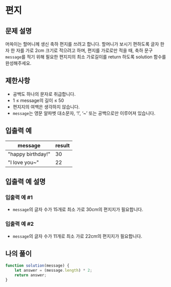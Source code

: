 # 편지

## 문제 설명
머쓱이는 할머니께 생신 축하 편지를 쓰려고 합니다. 할머니가 보시기 편하도록 글자 한 자 한 자를 가로 2cm 크기로 적으려고 하며, 편지를 가로로만 적을 때, 축하 문구 `message`를 적기 위해 필요한 편지지의 최소 가로길이를 return 하도록 solution 함수를 완성해주세요.

## 제한사항
- 공백도 하나의 문자로 취급합니다.
- 1 ≤ message의 길이 ≤ 50
- 편지지의 여백은 생각하지 않습니다.
- `message`는 영문 알파벳 대소문자, ‘!’, ‘~’ 또는 공백으로만 이루어져 있습니다.

## 입출력 예
|message|result|
|-----|-----|
|"happy birthday!"|30|
|"I love you~"|22|

## 입출력 예 설명

### 입출력 예 #1
- `message`의 글자 수가 15개로 최소 가로 30cm의 편지지가 필요합니다.

### 입출력 예 #2
- `message`의 글자 수가 11개로 최소 가로 22cm의 편지지가 필요합니다.

## 나의 풀이
```js
function solution(message) {
    let answer = (message.length) * 2;
    return answer;
}
```
